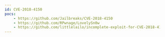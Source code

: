 ```yaml
---
id: CVE-2018-4150
pocs:
    - https://github.com/Jailbreaks/CVE-2018-4150
    - https://github.com/RPwnage/LovelySn0w
    - https://github.com/littlelailo/incomplete-exploit-for-CVE-2018-4150-bpf-filter-poc-
---
```

